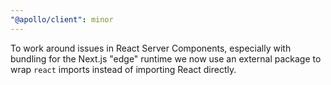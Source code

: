```yaml
---
"@apollo/client": minor
---
```


To work around issues in React Server Components, especially with bundling for
the Next.js "edge" runtime we now use an external package to wrap `react` imports
instead of importing React directly.

